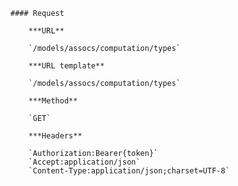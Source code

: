     #### Request

        ***URL**

        `/models/assocs/computation/types`

        ***URL template**

        `/models/assocs/computation/types`

        ***Method**

        `GET`

        ***Headers**

        `Authorization:Bearer{token}`
        `Accept:application/json`
        `Content-Type:application/json;charset=UTF-8`
